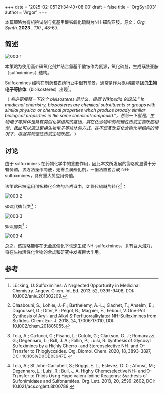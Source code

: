 +++
date = '2025-02-05T21:34:40+08:00'
draft = false
title = 'OrgSyn003'
author = 'Argon'
+++

本篇策略为有机碘试剂与氨基甲酸铵氧化硫醚为NH-磺酰亚胺。原文：*Org. Synth.*  **2023** ,  *100* , 48-60.

<!--more-->

## 简述

![003-1](https://ooo.0x0.ooo/2025/02/05/OGGcAs.png)

本策略为使用高价碘氧化剂并结合氨基甲酸铵作为氨源，氧化硫醚，生成磺酰亚胺（sulfoximines）结构。

Sulfoximines 结构在制药和农药行业中很有前景，通常是作为砜/磺胺基团的**生物电子等排体**（bioisosteres）出现[^1]。

（ *有必要解释一下这个 bioisosteres 是什么，根据 Wikipedia 的说法:" In medicinal chemistry, bioisosteres are chemical substituents or groups with similar physical or chemical properties which produce broadly similar biological properties in the same chemical compound."，总结一下就是，生物电子等排体是具有类似化学结构的基团，其在化合物中的物理性质或生物效应相似，因此可以通过更换生物电子等排体的方式，在不显著改变化合物化学结构的情况下，增强其物理性质或生物效应。* ）

## 讨论

由于 sulfoximines 在药物化学中的重要作用，因此本文所发展的策略就显得十分有价值，该方法操作简便，无需金属催化剂，一锅法直接合成 NH-sulfoximines，具有重大的应用价值。

该策略已被运用到多种化合物的合成当中，如氟代硫醚的转化[^2]：

![003-2](https://ooo.0x0.ooo/2025/02/05/OGGdSK.png)

如硫代糖苷类[^3]：

![003-3](https://ooo.0x0.ooo/2025/02/06/OGGswa.png)

如硫醇类[^4]：

![003-4](https://ooo.0x0.ooo/2025/02/06/OGGYnS.png)

总之，该策略能够在无金属催化下快速生成 NH-sulfoximines，具有巨大潜力，将在生物活性化合物的合成和研究中发挥巨大作用。

## 参考

[^1]: Lücking, U. Sulfoximines: A Neglected Opportunity in Medicinal Chemistry. Angew. Chem. Int. Ed. 2013, 52, 9399-9408, DOI: 10.1002/anie.201302209.
    
[^2]: Chaabouni, S.; Lohier, J.-F.; Barthelemy, A.-L.; Glachet, T.; Anselmi, E.; Dagousset, G.; Diter, P.; Pégot, B.; Magnier, E.; Reboul, V. One-Pot Synthesis of Aryl- and Alkyl S-Perfluoroalkylated NH-Sulfoximines from Sulfides. Chem. Eur. J. 2018, 24, 17006-17010, DOI: 10.1002/chem.201805055.
    
[^3]: Tota, A.; Carlucci, C.; Pisano, L.; Cutolo, G.; Clarkson, G. J.; Romanazzi, G.; Degennaro, L.; Bull, J. A.; Rollin, P.; Luisi, R. Synthesis of Glycosyl Sulfoximines by a Highly Chemo- and Stereoselective NH- and O-Transfer to Thioglycosides. Org. Biomol. Chem. 2020, 18, 3893-3897, DOI: 10.1039/D0OB00647E.

[^4]: Tota, A.; St John-Campbell, S.; Briggs, E. L.; Estévez, G. O.; Afonso, M.; Degennaro, L.; Luisi, R.; Bull, J. A. Highly Chemoselective NH- and O-Transfer to Thiols Using Hypervalent Iodine Reagents: Synthesis of Sulfonimidates and Sulfonamides. Org. Lett. 2018, 20, 2599-2602, DOI: 10.1021/acs.orglett.8b00788.